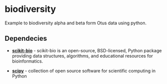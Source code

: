 # biodiversity

Example to biodiversity alpha and beta form Otus data using python.


## Dependecies

- __[scikit-bio](https://github.com/biocore/scikit-bio)__ - scikit-bio is an open-source, BSD-licensed, Python package providing data structures, algorithms, and educational resources for bioinformatics.

- __[scipy](https://www.scipy.org/)__ -  collection of open source software for scientific computing in Python